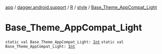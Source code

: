 [app](../../../index.md) / [dagger.android.support](../../index.md) / [R](../index.md) / [style](index.md) / [Base_Theme_AppCompat_Light](./-base_-theme_-app-compat_-light.md)

# Base_Theme_AppCompat_Light

`static val Base_Theme_AppCompat_Light: `[`Int`](https://kotlinlang.org/api/latest/jvm/stdlib/kotlin/-int/index.html)
`static val Base_Theme_AppCompat_Light: `[`Int`](https://kotlinlang.org/api/latest/jvm/stdlib/kotlin/-int/index.html)